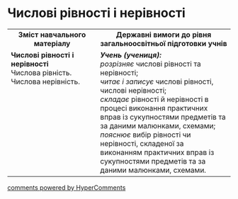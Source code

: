 <div id="hypercomments_widget" class="js-hypercomments-widget invisible"></div>

# Числові рівності і нерівності
<table>
  <tr>
    <td width="40%" align="center"><b>Зміст навчального матеріалу<b></td>
    <td width="60%" align="center"><b>Державні вимоги до рівня загальноосвітньої підготовки учнів</b></td>
  </tr>
  <tr>
    <td width="40%" style="vertical-align:top !important;"><b>Числові рівності і нерівності</b><br>
Числова рівність.<br>
Числова нерівність.<br></td>
    <td width="60%" style="vertical-align:top !important;"><i><b>Учень (учениця):</b></i><br>
<i>розрізняє</i> числові рівності та нерівності;<br>
<i>читає і записує</i> числові рівності, числові нерівності;<br>
<i>складає</i> рівності й нерівності в процесі виконання практичних вправ із сукупностями предметів та за даними малюнками, схемами;<br>
<i>пояснює</i> вибір рівності чи нерівності, складеної за виконанням практичних вправ із сукупностями предметів та за даними малюнками, схемами.<br></td>
  </tr>
</table>

<div class="js-hypercomments-container">
    <a href="http://hypercomments.com" class="hc-link" title="comments widget">comments powered by HyperComments</a>
</div>